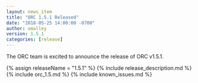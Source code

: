 ```yaml
---
layout: news_item
title: "ORC 1.5.1 Released"
date: "2018-05-25 14:00:00 -0700"
author: omalley
version: 1.5.1
categories: [release]
---
```


The ORC team is excited to announce the release of ORC v1.5.1.

{% assign releaseName = "1.5.1" %}
{% include release_description.md %}
{% include orc_1.5.md %}
{% include known_issues.md %}
